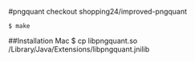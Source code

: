 #pngquant
checkout shopping24/improved-pngquant

	$ make

##Installation Mac
	$ cp libpngquant.so /Library/Java/Extensions/libpngquant.jnilib



